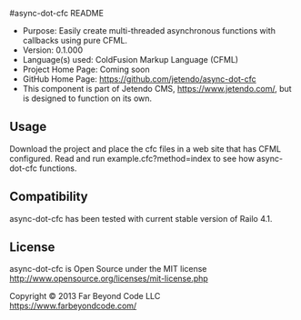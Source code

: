 #async-dot-cfc README

- Purpose: Easily create multi-threaded asynchronous functions with callbacks using pure CFML.
- Version: 0.1.000
- Language(s) used: ColdFusion Markup Language (CFML)
- Project Home Page: Coming soon
- GitHub Home Page: https://github.com/jetendo/async-dot-cfc
- This component is part of Jetendo CMS, https://www.jetendo.com/, but is designed to function on its own.

## Usage

Download the project and place the cfc files in a web site that has CFML configured.  Read and run example.cfc?method=index to see how async-dot-cfc functions.

## Compatibility

async-dot-cfc has been tested with current stable version of Railo 4.1.

## License

async-dot-cfc is Open Source under the MIT license  
http://www.opensource.org/licenses/mit-license.php

Copyright &copy; 2013 Far Beyond Code LLC  
https://www.farbeyondcode.com/

